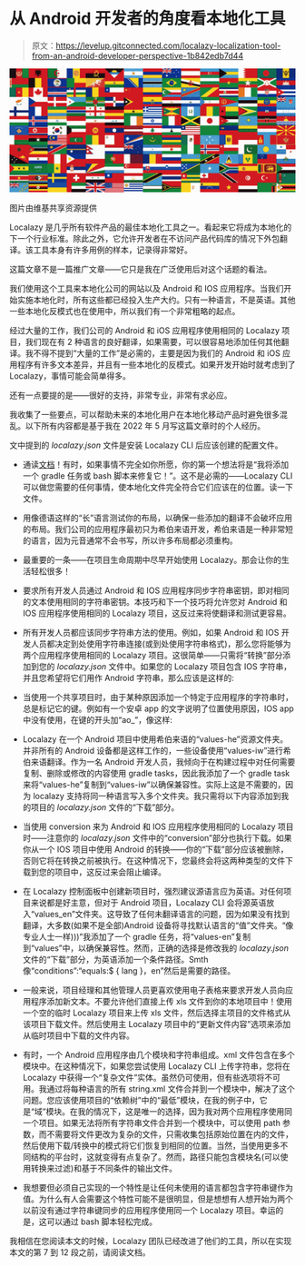 # 从 Android 开发者的角度看本地化工具

> 原文：<https://levelup.gitconnected.com/localazy-localization-tool-from-an-android-developer-perspective-1b842edb7d44>

![](img/19f28dce92f3669e944f375763d26cd8.png)

图片由维基共享资源提供

Localazy 是几乎所有软件产品的最佳本地化工具之一。看起来它将成为本地化的下一个行业标准。除此之外，它允许开发者在不访问产品代码库的情况下外包翻译。该工具本身有许多用例的样本，记录得非常好。

这篇文章不是一篇推广文章——它只是我在广泛使用后对这个话题的看法。

我们使用这个工具来本地化公司的网站以及 Android 和 IOS 应用程序。当我们开始实施本地化时，所有这些都已经投入生产大约。只有一种语言，不是英语。其他一些本地化反模式也在使用中，所以我们有一个非常粗略的起点。

经过大量的工作，我们公司的 Android 和 iOS 应用程序使用相同的 Localazy 项目，我们现在有 2 种语言的良好翻译，如果需要，可以很容易地添加任何其他翻译。我不得不提到“大量的工作”是必需的，主要是因为我们的 Android 和 iOS 应用程序有许多文本差异，并且有一些本地化的反模式。如果开发开始时就考虑到了 Localazy，事情可能会简单得多。

还有一点要提的是——很好的支持，非常专业，非常有求必应。

我收集了一些要点，可以帮助未来的本地化用户在本地化移动产品时避免很多混乱。以下所有内容都是基于我在 2022 年 5 月写这篇文章时的个人经历。

文中提到的 *localazy.json* 文件是安装 Localazy CLI 后应该创建的配置文件。

*   通读[文档](https://localazy.com/docs)！有时，如果事情不完全如你所愿，你的第一个想法将是“我将添加一个 gradle 任务或 bash 脚本来修复它！”。这不是必需的——Localazy CLI 可以做您需要的任何事情，使本地化文件完全符合它们应该在的位置。读一下文件。
*   用像德语这样的“长”语言测试你的布局，以确保一些添加的翻译不会破坏应用的布局。我们公司的应用程序最初只为希伯来语开发，希伯来语是一种非常短的语言，因为元音通常不会书写，所以许多布局都必须重构。
*   最重要的一条——在项目生命周期中尽早开始使用 Localazy。那会让你的生活轻松很多！
*   要求所有开发人员通过 Android 和 IOS 应用程序同步字符串密钥，即对相同的文本使用相同的字符串密钥。本技巧和下一个技巧将允许您对 Android 和 IOS 应用程序使用相同的 Localazy 项目，这反过来将使翻译和测试更容易。
*   所有开发人员都应该同步字符串方法的使用。例如，如果 Android 和 IOS 开发人员都决定到处使用字符串连接(或到处使用字符串格式)，那么您将能够为两个应用程序使用相同的 Localazy 项目。这很简单——只需将“转换”部分添加到您的 *localazy.json* 文件中。如果您的 Localazy 项目包含 IOS 字符串，并且您希望将它们用作 Android 字符串，那么应该是这样的:

*   当使用一个共享项目时，由于某种原因添加一个特定于应用程序的字符串时，总是标记它的键。例如有一个安卓 app 的文字说明了位置使用原因，IOS app 中没有使用，在键的开头加“ao_”，像这样:

*   Localazy 在一个 Android 项目中使用希伯来语的“values-he”资源文件夹。并非所有的 Android 设备都是这样工作的，一些设备使用“values-iw”进行希伯来语翻译。作为一名 Android 开发人员，我倾向于在构建过程中对任何需要复制、删除或修改的内容使用 gradle tasks，因此我添加了一个 gradle task 来将“values-he”复制到“values-iw”以确保兼容性。实际上这是不需要的，因为 localazy 支持将同一种语言写入多个文件夹。我只需将以下内容添加到我的项目的 *localazy.json* 文件的“下载”部分。

*   当使用 conversion 来为 Android 和 IOS 应用程序使用相同的 Localazy 项目时——注意你的 *localazy.json* 文件中的“conversion”部分也执行下载。如果你从一个 IOS 项目中使用 Android 的转换——你的“下载”部分应该被删除，否则它将在转换之前被执行。在这种情况下，您最终会将这两种类型的文件下载到您的项目中，这反过来会阻止编译。
*   在 Localazy 控制面板中创建新项目时，强烈建议源语言应为英语。对任何项目来说都是好主意，但对于 Android 项目，Localazy CLI 会将源英语放入“values_en”文件夹。这导致了任何未翻译语言的问题，因为如果没有找到翻译，大多数(如果不是全部)Android 设备将寻找默认语言的“值”文件夹。“像专业人士一样)))”我添加了一个 gradle 任务，将“values-en”复制到“values”中，以确保兼容性。然而，正确的选择是修改我的 *localazy.json* 文件的“下载”部分，为英语添加一个条件路径。Smth 像“conditions”:“equals:$ { lang }，en”然后是需要的路径。
*   一般来说，项目经理和其他管理人员更喜欢使用电子表格来要求开发人员向应用程序添加新文本。不要允许他们直接上传 xls 文件到你的本地项目中！使用一个空的临时 Localazy 项目来上传 xls 文件，然后选择主项目的文件格式从该项目下载文件。然后使用主 Localazy 项目中的“更新文件内容”选项来添加从临时项目中下载的文件内容。
*   有时，一个 Android 应用程序由几个模块和字符串组成。xml 文件包含在多个模块中。在这种情况下，如果您尝试使用 Localazy CLI 上传字符串，您将在 Localazy 中获得一个“复杂文件”实体。虽然仍可使用，但有些选项将不可用。我通过将每种语言的所有 string.xml 文件合并到一个模块中，解决了这个问题。您应该使用项目的“依赖树”中的“最低”模块，在我的例子中，它是“域”模块。在我的情况下，这是唯一的选择，因为我对两个应用程序使用同一个项目。如果无法将所有字符串文件合并到一个模块中，可以使用 path 参数，而不需要将文件更改为复杂的文件，只需收集包括原始位置在内的文件，然后使用下载/转换中的模式将它们恢复到相同的位置。当然，当使用更多不同结构的平台时，这就变得有点复杂了。然而，路径只能包含模块名(可以使用转换来过滤)和基于不同条件的输出文件。
*   我想要但必须自己实现的一个特性是让任何未使用的语言都包含字符串键作为值。为什么有人会需要这个特性可能不是很明显，但是想想有人想开始为两个以前没有通过字符串键同步的应用程序使用同一个 Localazy 项目。幸运的是，这可以通过 bash 脚本轻松完成。

我相信在您阅读本文的时候，Localazy 团队已经改进了他们的工具，所以在实现本文的第 7 到 12 段之前，请阅读文档。